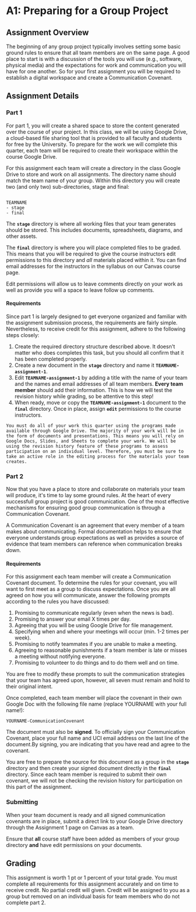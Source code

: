 A1: Preparing for a Group Project
=================================

## Assignment Overview

The beginning of any group project typically involves setting some basic ground rules to ensure that all team members are on the same page. A good place to start is with a discussion of the tools you will use (e.g., software, physical media) and the expectations for work and communication you will have for one another. So for your first assignment you will be required to establish a digital workspace and create a Communication Covenant.

## Assignment Details

### Part 1

For part 1, you will create a shared space to store the content generated over the course of your project. In this class, we will be using Google Drive, a cloud-based file sharing tool that is provided to all faculty and students for free by the University. To prepare for the work we will complete this quarter, each team will be required to create their workspace within the course Google Drive.

For this assignment each team will create a directory in the class Google Drive to store and work on all assignments. The directory name should match the team name of your group. Within this directory you will create two (and only two) sub-directories, stage and final:

```

TEAMNAME
- stage
- final

```

The **`stage`** directory is where all working files that your team generates should be stored. This includes documents, spreadsheets, diagrams, and other assets. 

The **`final`** directory is where you will place completed files to be graded. This means that you will be required to give the course instructors edit permissions to this directory and _all_ materials placed within it. You can find email addresses for the instructors in the syllabus on our Canvas course page.

Edit permissions will allow us to leave comments directly on your work as well as provide you will a space to leave follow up comments.

#### Requirements

Since part 1 is largely designed to get everyone organized and familiar with the assignment submission process, the requirements are fairly simple. Nevertheless, to receive credit for this assignment, adhere to the following steps closely:

1. Create the required directory structure described above. It doesn't matter who does completes this task, but you should all confirm that it has been completed properly.
2. Create a new document in the **`stage`** directory and name it **`TEAMNAME-assignment-1`**.
3. Edit **`TEAMNAME-assignment-1`** by adding a title with the name of your team and the names and email addresses of all team members. **Every team member** should add their information. This is how we will test the revision history while grading, so be attentive to this step!
4. When ready, move or copy the **`TEAMNAME-assignment-1`** document to the **`final`** directory. Once in place, assign **`edit`** permissions to the course instructors.

```{admonition} Important
You must do all of your work this quarter using the programs made available through Google Drive. The majority of your work will be in the form of documents and presentations. This means you will rely on Google Docs, Slides, and Sheets to complete your work. We will be using the revision history feature of these programs to assess participation on an individual level. Therefore, you must be sure to take an active role in the editing process for the materials your team creates.
```

### Part 2

Now that you have a place to store and collaborate on materials your team will produce, it's time to lay some ground rules. At the heart of every successfull group project is good communication. One of the most effective mechanisms for ensuring good group communication is through a Communication Covenant.

A Communication Covenant is an agreement that every member of a team makes about communicating. Formal documentation helps to ensure that everyone understands group expectations as well as provides a source of evidence that team members can reference when communication breaks down.

#### Requirements

For this assignment each team member will create a Communication Covenant document. To determine the rules for your covenant, you will want to first meet as a group to discuss expectations. Once you are all agreed on how you will communicate, answer the following prompts according to the rules you have discussed:

1. Promising to communicate regularly (even when the news is bad).
2. Promising to answer your email X times per day.
3. Agreeing that you will be using Google Drive for file management.
4. Specifying when and where your meetings will occur (min. 1-2 times per week).
5. Promising to notify teammates if you are unable to make a meeting.
6. Agreeing to reasonable punishments if a team member is late or misses a meeting without notifying everyone.
7. Promising to volunteer to do things and to do them well and on time.

You are free to modify these prompts to suit the communication strategies that your team has agreed upon, however, all seven must remain and hold to their original intent. 

Once completed, each team member will place the covenant in their own Google Doc with the following file name (replace YOURNAME with your full name!):

```
YOURNAME-CommunicationCovenant
```

The document must also be **signed**. To officially sign your Communication Covenant, place your full name and UCI email address on the last line of the document.By signing, you are indicating that you have read and agree to the covenant.

You are free to prepare the source for this document as a group in the **`stage`** directory and then create your signed document directly in the **`final`** directory. Since each team member is required to submit their own covenant, we will not be checking the revision history for participation on this part of the assignment.


### Submitting

When your team document is ready and all signed communication covenants are in place, submit a direct link to your Google Drive directory through the Assignment 1 page on Canvas as a team.

Ensure that **all** course staff have been added as members of your group directory **and** have edit permissions on your documents.

## Grading

This assignment is worth 1 pt or 1 percent of your total grade. You must complete all requirements for this assignment accurately and on time to receive credit. No partial credit will given. Credit will be assigned to you as a group but removed on an individual basis for team members who do not complete part 2.
